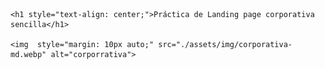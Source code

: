
    <h1 style="text-align: center;">Práctica de Landing page corporativa sencilla</h1>
    
    <img  style="margin: 10px auto;" src="./assets/img/corporativa-md.webp" alt="corporrativa">
